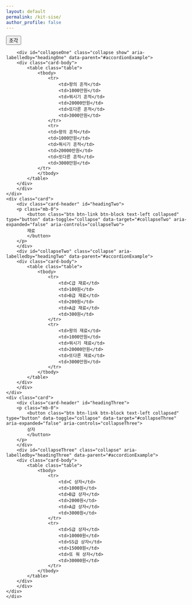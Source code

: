 ```yaml
---
layout: default
permalink: /kit-sise/
author_profile: false
---
```


<script src="https://code.jquery.com/jquery-3.5.1.slim.min.js" integrity="sha384-DfXdz2htPH0lsSSs5nCTpuj/zy4C+OGpamoFVy38MVBnE+IbbVYUew+OrCXaRkfj" crossorigin="anonymous"></script>
<script src="https://cdn.jsdelivr.net/npm/popper.js@1.16.1/dist/umd/popper.min.js" integrity="sha384-9/reFTGAW83EW2RDu2S0VKaIzap3H66lZH81PoYlFhbGU+6BZp6G7niu735Sk7lN" crossorigin="anonymous"></script>
<script src="https://stackpath.bootstrapcdn.com/bootstrap/4.5.2/js/bootstrap.min.js" integrity="sha384-B4gt1jrGC7Jh4AgTPSdUtOBvfO8shuf57BaghqFfPlYxofvL8/KUEfYiJOMMV+rV" crossorigin="anonymous"></script>
<link rel="stylesheet" href="https://stackpath.bootstrapcdn.com/bootstrap/4.5.2/css/bootstrap.min.css" integrity="sha384-JcKb8q3iqJ61gNV9KGb8thSsNjpSL0n8PARn9HuZOnIxN0hoP+VmmDGMN5t9UJ0Z" crossorigin="anonymous">
<div class="accordion" id="accordionExample">
    <div class="card">
        <div class="card-header" id="headingOne">
        <p class="mb-0">
            <button class="btn btn-link btn-block text-left" type="button" data-toggle="collapse" data-target="#collapseOne" aria-expanded="true" aria-controls="collapseOne">
            조각
            </button>
        </p>
        </div>
    
        <div id="collapseOne" class="collapse show" aria-labelledby="headingOne" data-parent="#accordionExample">
        <div class="card-body">
            <table class="table">
                <tbody>
                    <tr>
                        <td>왕의 흔적</td>
                        <td>1000만원</td>
                        <td>뭐시기 흔적</td>
                        <td>20000만원</td>
                        <td>또다른 흔적</td>
                        <td>3000만원</td>
                    </tr>
                    <tr>
                    <td>왕의 흔적</td>
                    <td>1000만원</td>
                    <td>뭐시기 흔적</td>
                    <td>20000만원</td>
                    <td>또다른 흔적</td>
                    <td>3000만원</td>
                </tr>
                </tbody>
            </table>
        </div>
        </div>
    </div>
    <div class="card">
        <div class="card-header" id="headingTwo">
        <p class="mb-0">
            <button class="btn btn-link btn-block text-left collapsed" type="button" data-toggle="collapse" data-target="#collapseTwo" aria-expanded="false" aria-controls="collapseTwo">
            재료
            </button>
        </p>
        </div>
        <div id="collapseTwo" class="collapse" aria-labelledby="headingTwo" data-parent="#accordionExample">
        <div class="card-body">
            <table class="table">
                <tbody>
                    <tr>
                        <td>C급 재료</td>
                        <td>100원</td>
                        <td>B급 재료</td>
                        <td>200원</td>
                        <td>A급 재료</td>
                        <td>300원</td>
                    </tr>
                    <tr>
                        <td>왕의 재료</td>
                        <td>1000만원</td>
                        <td>뭐시기 재료</td>
                        <td>20000만원</td>
                        <td>또다른 재료</td>
                        <td>3000만원</td>
                    </tr>
                </tbody>
            </table>
        </div>
        </div>
    </div>
    <div class="card">
        <div class="card-header" id="headingThree">
        <p class="mb-0">
            <button class="btn btn-link btn-block text-left collapsed" type="button" data-toggle="collapse" data-target="#collapseThree" aria-expanded="false" aria-controls="collapseThree">
            상자
            </button>
        </p>
        </div>
        <div id="collapseThree" class="collapse" aria-labelledby="headingThree" data-parent="#accordionExample">
        <div class="card-body">
            <table class="table">
                <tbody>
                    <tr>
                        <td>C 상자</td>
                        <td>1000원</td>
                        <td>B급 상자</td>
                        <td>2000원</td>
                        <td>A급 상자</td>
                        <td>3000원</td>
                    </tr>
                    <tr>
                        <td>S급 상자</td>
                        <td>10000원</td>
                        <td>SS급 상자</td>
                        <td>15000원</td>
                        <td>또 뭐 상자</td>
                        <td>30000원</td>
                    </tr>
                </tbody>
            </table>
        </div>
        </div>
    </div>
    </div>
